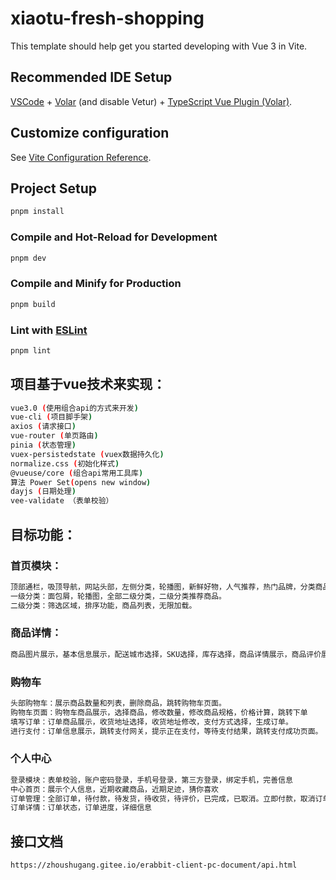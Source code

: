 # xiaotu-fresh-shopping

This template should help get you started developing with Vue 3 in Vite.

## Recommended IDE Setup

[VSCode](https://code.visualstudio.com/) + [Volar](https://marketplace.visualstudio.com/items?itemName=Vue.volar) (and disable Vetur) + [TypeScript Vue Plugin (Volar)](https://marketplace.visualstudio.com/items?itemName=Vue.vscode-typescript-vue-plugin).

## Customize configuration

See [Vite Configuration Reference](https://vitejs.dev/config/).

## Project Setup

```sh
pnpm install
```

### Compile and Hot-Reload for Development

```sh
pnpm dev
```

### Compile and Minify for Production

```sh
pnpm build
```

### Lint with [ESLint](https://eslint.org/)

```sh
pnpm lint
```
## 项目基于vue技术来实现：
```sh
vue3.0 (使用组合api的方式来开发)
vue-cli (项目脚手架)
axios (请求接口)
vue-router (单页路由)
pinia (状态管理)
vuex-persistedstate (vuex数据持久化)
normalize.css (初始化样式)
@vueuse/core (组合api常用工具库)
算法 Power Set(opens new window)
dayjs (日期处理)
vee-validate （表单校验）
```
## 目标功能：
### 首页模块：
```sh
顶部通栏，吸顶导航，网站头部，左侧分类，轮播图，新鲜好物，人气推荐，热门品牌，分类商品推荐，专题推荐，网站底部。
一级分类：面包屑，轮播图，全部二级分类，二级分类推荐商品。
二级分类：筛选区域，排序功能，商品列表，无限加载。
```
### 商品详情：
```sh
商品图片展示，基本信息展示，配送城市选择，SKU选择，库存选择，商品详情展示，商品评价展示，24小时热销，相关专题，加入购物车。
```
### 购物车
```sh
头部购物车：展示商品数量和列表，删除商品，跳转购物车页面。
购物车页面：购物车商品展示，选择商品，修改数量，修改商品规格，价格计算，跳转下单
填写订单：订单商品展示，收货地址选择，收货地址修改，支付方式选择，生成订单。
进行支付：订单信息展示，跳转支付网关，提示正在支付，等待支付结果，跳转支付成功页面。
```
### 个人中心
```sh
登录模块：表单校验，账户密码登录，手机号登录，第三方登录，绑定手机，完善信息
中心首页：展示个人信息，近期收藏商品，近期足迹，猜你喜欢
订单管理：全部订单，待付款，待发货，待收货，待评价，已完成，已取消。立即付款，取消订单，确认收货，删除订单，查看物流。
订单详情：订单状态，订单进度，详细信息
```
## 接口文档
```sh
https://zhoushugang.gitee.io/erabbit-client-pc-document/api.html
```